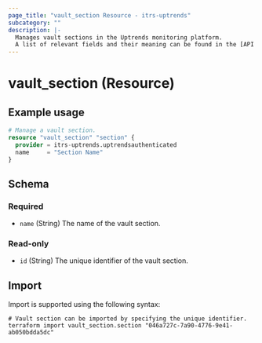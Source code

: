 ```yaml
---
page_title: "vault_section Resource - itrs-uptrends"
subcategory: ""
description: |-
  Manages vault sections in the Uptrends monitoring platform.  
  A list of relevant fields and their meaning can be found in the [API documentation for vault sections](https://api.uptrends.com/v4/swagger/index.html?url=/v4/swagger/v1/swagger.json#/Vault/Vault_GetAllVaultSections) and the [Uptrends support knowledge base](https://www.uptrends.com/support/kb/api/vault-api#vault-sections).
---
```


# vault_section (Resource)

## Example usage

```terraform
# Manage a vault section.
resource "vault_section" "section" {
  provider = itrs-uptrends.uptrendsauthenticated
  name     = "Section Name"
}
```

## Schema

### Required

- `name` (String) The name of the vault section.

### Read-only

- `id` (String) The unique identifier of the vault section.

## Import

Import is supported using the following syntax:

```shell
# Vault section can be imported by specifying the unique identifier.
terraform import vault_section.section "046a727c-7a90-4776-9e41-ab050bdda5dc"
```
